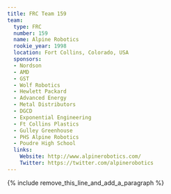 ```yaml
---
title: FRC Team 159
team:
  type: FRC
  number: 159
  name: Alpine Robotics
  rookie_year: 1998
  location: Fort Collins, Colorado, USA
  sponsors:
  - Nordson
  - AMD
  - GST
  - Wolf Robotics
  - Hewlett Packard
  - Advanced Energy
  - Metal Distributors
  - DGCD
  - Exponential Engineering
  - Ft Collins Plastics
  - Gulley Greenhouse
  - PHS Alpine Robotics
  - Poudre High School
  links:
    Website: http://www.alpinerobotics.com/
    Twitter: https://twitter.com/alpinerobotics
---
```


{% include remove_this_line_and_add_a_paragraph %}
